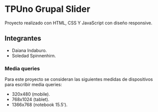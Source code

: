 # TPUno Grupal Slider 
Proyecto realizado con HTML, CSS Y JavaScript con diseño responsive.

## Integrantes
- Daiana Indaburo.
- Soledad Spinnenhirn.

### Media queries
Para este proyecto se consideran las siguientes medidas de dispositivos para escribir media queries: 

- 320x480  (mobile).
- 768x1024 (tablet).
- 1366x768 (notebook 15.5').   
